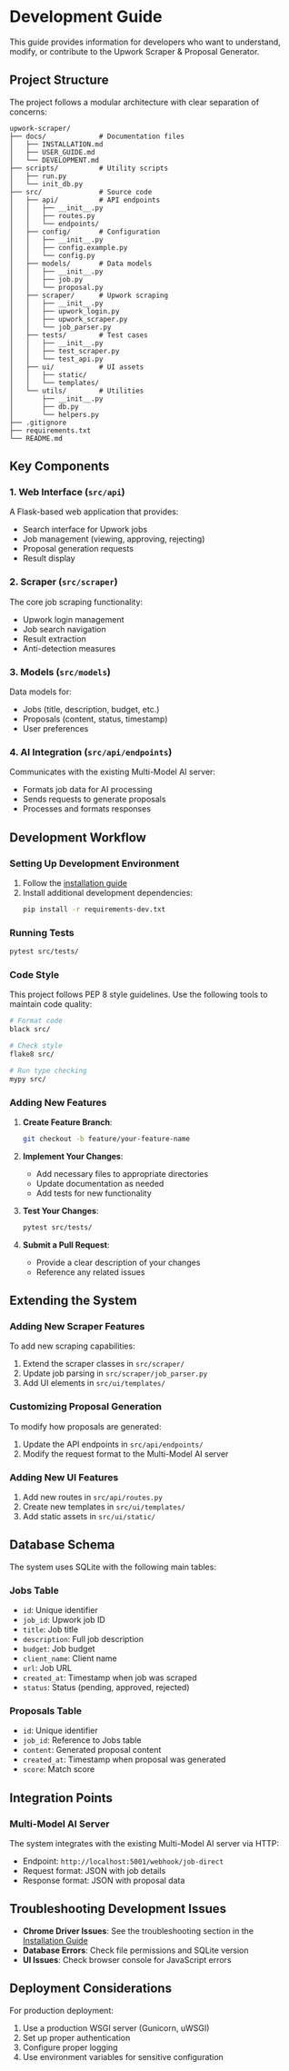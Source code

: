 # Development Guide

This guide provides information for developers who want to understand, modify, or contribute to the Upwork Scraper & Proposal Generator.

## Project Structure

The project follows a modular architecture with clear separation of concerns:

```
upwork-scraper/
├── docs/             # Documentation files
│   ├── INSTALLATION.md
│   ├── USER_GUIDE.md
│   └── DEVELOPMENT.md
├── scripts/          # Utility scripts
│   ├── run.py
│   └── init_db.py
├── src/              # Source code
│   ├── api/          # API endpoints
│   │   ├── __init__.py
│   │   ├── routes.py
│   │   └── endpoints/
│   ├── config/       # Configuration
│   │   ├── __init__.py
│   │   ├── config.example.py
│   │   └── config.py
│   ├── models/       # Data models
│   │   ├── __init__.py
│   │   ├── job.py
│   │   └── proposal.py
│   ├── scraper/      # Upwork scraping
│   │   ├── __init__.py
│   │   ├── upwork_login.py
│   │   ├── upwork_scraper.py
│   │   └── job_parser.py
│   ├── tests/        # Test cases
│   │   ├── __init__.py
│   │   ├── test_scraper.py
│   │   └── test_api.py
│   ├── ui/           # UI assets
│   │   ├── static/
│   │   └── templates/
│   └── utils/        # Utilities
│       ├── __init__.py
│       ├── db.py
│       └── helpers.py
├── .gitignore
├── requirements.txt
└── README.md
```

## Key Components

### 1. Web Interface (`src/api`)

A Flask-based web application that provides:
- Search interface for Upwork jobs
- Job management (viewing, approving, rejecting)
- Proposal generation requests
- Result display

### 2. Scraper (`src/scraper`)

The core job scraping functionality:
- Upwork login management
- Job search navigation
- Result extraction
- Anti-detection measures

### 3. Models (`src/models`)

Data models for:
- Jobs (title, description, budget, etc.)
- Proposals (content, status, timestamp)
- User preferences

### 4. AI Integration (`src/api/endpoints`)

Communicates with the existing Multi-Model AI server:
- Formats job data for AI processing
- Sends requests to generate proposals
- Processes and formats responses

## Development Workflow

### Setting Up Development Environment

1. Follow the [installation guide](INSTALLATION.md)
2. Install additional development dependencies:
   ```bash
   pip install -r requirements-dev.txt
   ```

### Running Tests

```bash
pytest src/tests/
```

### Code Style

This project follows PEP 8 style guidelines. Use the following tools to maintain code quality:

```bash
# Format code
black src/

# Check style
flake8 src/

# Run type checking
mypy src/
```

### Adding New Features

1. **Create Feature Branch**:
   ```bash
   git checkout -b feature/your-feature-name
   ```

2. **Implement Your Changes**:
   - Add necessary files to appropriate directories
   - Update documentation as needed
   - Add tests for new functionality

3. **Test Your Changes**:
   ```bash
   pytest src/tests/
   ```

4. **Submit a Pull Request**:
   - Provide a clear description of your changes
   - Reference any related issues

## Extending the System

### Adding New Scraper Features

To add new scraping capabilities:
1. Extend the scraper classes in `src/scraper/`
2. Update job parsing in `src/scraper/job_parser.py`
3. Add UI elements in `src/ui/templates/`

### Customizing Proposal Generation

To modify how proposals are generated:
1. Update the API endpoints in `src/api/endpoints/`
2. Modify the request format to the Multi-Model AI server

### Adding New UI Features

1. Add new routes in `src/api/routes.py`
2. Create new templates in `src/ui/templates/`
3. Add static assets in `src/ui/static/`

## Database Schema

The system uses SQLite with the following main tables:

### Jobs Table
- `id`: Unique identifier
- `job_id`: Upwork job ID
- `title`: Job title
- `description`: Full job description
- `budget`: Job budget
- `client_name`: Client name
- `url`: Job URL
- `created_at`: Timestamp when job was scraped
- `status`: Status (pending, approved, rejected)

### Proposals Table
- `id`: Unique identifier
- `job_id`: Reference to Jobs table
- `content`: Generated proposal content
- `created_at`: Timestamp when proposal was generated
- `score`: Match score

## Integration Points

### Multi-Model AI Server

The system integrates with the existing Multi-Model AI server via HTTP:
- Endpoint: `http://localhost:5001/webhook/job-direct`
- Request format: JSON with job details
- Response format: JSON with proposal data

## Troubleshooting Development Issues

- **Chrome Driver Issues**: See the troubleshooting section in the [Installation Guide](INSTALLATION.md)
- **Database Errors**: Check file permissions and SQLite version
- **UI Issues**: Check browser console for JavaScript errors

## Deployment Considerations

For production deployment:
1. Use a production WSGI server (Gunicorn, uWSGI)
2. Set up proper authentication
3. Configure proper logging
4. Use environment variables for sensitive configuration 